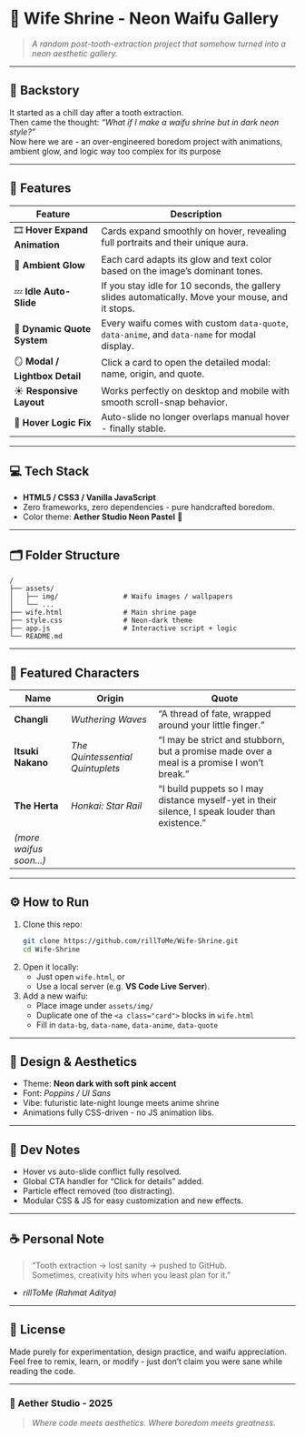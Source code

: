 # 💮 Wife Shrine - Neon Waifu Gallery
> *A random post-tooth-extraction project that somehow turned into a neon aesthetic gallery.*

---

## 🦷 Backstory
It started as a chill day after a tooth extraction.  
Then came the thought: *“What if I make a waifu shrine but in dark neon style?”*  
Now here we are - an over-engineered boredom project with animations, ambient glow, and logic way too complex for its purpose 

---

## 🌌 Features
| Feature | Description |
|----------|-------------|
| 🎞️ **Hover Expand Animation** | Cards expand smoothly on hover, revealing full portraits and their unique aura. |
| 🩶 **Ambient Glow** | Each card adapts its glow and text color based on the image’s dominant tones. |
| 💤 **Idle Auto-Slide** | If you stay idle for 10 seconds, the gallery slides automatically. Move your mouse, and it stops. |
| 💬 **Dynamic Quote System** | Every waifu comes with custom `data-quote`, `data-anime`, and `data-name` for modal display. |
| 🪞 **Modal / Lightbox Detail** | Click a card to open the detailed modal: name, origin, and quote. |
| ☀️ **Responsive Layout** | Works perfectly on desktop and mobile with smooth scroll-snap behavior. |
| 🧠 **Hover Logic Fix** | Auto-slide no longer overlaps manual hover - finally stable. |

---

## 💻 Tech Stack
- **HTML5 / CSS3 / Vanilla JavaScript**
- Zero frameworks, zero dependencies - pure handcrafted boredom.
- Color theme: **Aether Studio Neon Pastel** 🌈

---

## 🗂️ Folder Structure
```
/
├── assets/
│   ├── img/                # Waifu images / wallpapers
│   └── ...
├── wife.html               # Main shrine page
├── style.css               # Neon-dark theme
├── app.js                  # Interactive script + logic
└── README.md              
```

---

## 💞 Featured Characters
| Name | Origin | Quote |
|------|---------|--------|
| **Changli** | *Wuthering Waves* | “A thread of fate, wrapped around your little finger.” |
| **Itsuki Nakano** | *The Quintessential Quintuplets* | “I may be strict and stubborn, but a promise made over a meal is a promise I won’t break.” |
| **The Herta** | *Honkai: Star Rail* | “I build puppets so I may distance myself-yet in their silence, I speak louder than existence.” |
| *(more waifus soon...)* | | |

---

## ⚙️ How to Run
1. Clone this repo:
   ```bash
   git clone https://github.com/rillToMe/Wife-Shrine.git
   cd Wife-Shrine
   ```
2. Open it locally:
   - Just open `wife.html`, or  
   - Use a local server (e.g. **VS Code Live Server**).
3. Add a new waifu:
   - Place image under `assets/img/`  
   - Duplicate one of the `<a class="card">` blocks in `wife.html`  
   - Fill in `data-bg`, `data-name`, `data-anime`, `data-quote`  

---

## 🌺 Design & Aesthetics
- Theme: **Neon dark with soft pink accent**
- Font: *Poppins / UI Sans*
- Vibe: futuristic late-night lounge meets anime shrine
- Animations fully CSS-driven - no JS animation libs.

---

## 🧩 Dev Notes
- Hover vs auto-slide conflict fully resolved.
- Global CTA handler for “Click for details” added.
- Particle effect removed (too distracting).
- Modular CSS & JS for easy customization and new effects.

---

## ☕ Personal Note
> “Tooth extraction → lost sanity → pushed to GitHub.  
> Sometimes, creativity hits when you least plan for it.”  

- *rillToMe (Rahmat Aditya)*

---

## 🧠 License
Made purely for experimentation, design practice, and waifu appreciation.  
Feel free to remix, learn, or modify - just don’t claim you were sane while reading the code.

---

### 💫 Aether Studio - 2025
> *Where code meets aesthetics. Where boredom meets greatness.*
